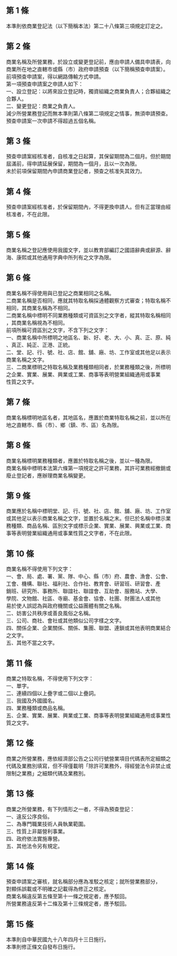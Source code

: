 第 1 條
-------
本準則依商業登記法（以下簡稱本法）第二十八條第三項規定訂定之。

第 2 條
-------
商業名稱及所營業務，於設立或變更登記前，應由申請人備具申請表，向  
商業所在地之直轄市或縣（市）政府申請預查（以下簡稱預查申請案）。  
前項預查申請案，得以網路傳輸方式申請。  
第一項預查申請案之申請人如下：  
一、設立登記：以將來設立登記時，獨資組織之商業負責人；合夥組織之  
    合夥人。  
二、變更登記：商業之負責人。  
減少所營業務登記而無本準則第八條第二項規定之情事，無須申請預查。  
預查申請案一次申請不得超過五個名稱。

第 3 條
-------
預查申請案經核准者，自核准之日起算，其保留期間為二個月。但於期間  
屆滿前，得申請延展保留，期間為一個月，且以一次為限。  
未於前項保留期間內申請商業登記者，預查之核准失其效力。

第 4 條
-------
預查申請案經核准者，於保留期間內，不得更換申請人。但有正當理由經  
核准者，不在此限。

第 5 條
-------
商業名稱之登記應使用我國文字，並以教育部編訂之國語辭典或辭源、辭  
海、康熙或其他通用字典中所列有之文字為限。

第 6 條
-------
商業名稱不得使用與已登記之商業相同之名稱。  
二商業名稱是否相同，應就其特取名稱採通體觀察方式審查；特取名稱不  
相同，其商業名稱為不相同。  
二商業名稱中標明不同業務種類或可資區別之文字者，縱其特取名稱相同  
，其商業名稱視為不相同。  
前項所稱可資區別之文字，不含下列之文字：  
一、商業名稱中所標明之地區名、新、好、老、大、小、真、正、原、純  
    、真正、純正、正港、正統。  
二、堂、記、行、號、社、店、館、舖、廠、坊、工作室或其他足以表示  
    商業名稱之文字。  
三、二商業標明之特取名稱及業務種類相同者，於業務種類之後，所標明  
    之企業、實業、展業、興業或工業、商事等表明營業組織通用或事業  
    性質之文字。

第 7 條
-------
商業名稱標明地區名者，其地區名，應置於商業特取名稱之前，並以所在  
地之直轄市、縣（市）、鄉（鎮、市、區）名為限。

第 8 條
-------
商業名稱標明業務種類者，應置於特取名稱之後，並以一種為限。  
商業名稱中標明本法第六條第一項規定之許可業務，其許可業務經撤銷或  
廢止登記者，應辦理商業名稱變更。

第 9 條
-------
商業應於名稱中標明堂、記、行、號、社、店、館、舖、廠、坊、工作室  
或其他足以表示商業名稱之文字，並置於名稱之末。但已於名稱中標示業  
務種類、商品名稱、區別文字或標示企業、實業、展業、興業或工業、商  
事等表明營業組織通用或事業性質之文字者，不在此限。

第 10 條
--------
商業名稱不得使用下列文字：  
一、會、局、處、署、黨、隊、中心、縣（市）府、農會、漁會、公會、  
    工會、機構、聯社、福利社、合作社、教育會、研習班、研習會、產  
    銷班、研究所、事務所、聯誼社、聯誼會、互助會、服務站、大學、  
    學院、文物館、社區、寺廟、基金會、協會、社團、財團法人或其他  
    易於使人誤認為與政府機關或公益團體有關之名稱。  
二、妨害公共秩序或善良風俗之名稱。  
三、公司、商社、會社或其他類似公司字樣之文字。  
四、關係企業、企業關係、關係、集團、聯盟、連鎖或其他表明商業結合  
    之文字。  
五、其他不當之文字。

第 11 條
--------
商業之特取名稱，不得使用下列文字：  
一、單字。  
二、連續四個以上疊字或二個以上疊詞。  
三、我國及外國國名。  
四、業務種類或商品名稱。  
五、企業、實業、展業、興業或工業、商事等表明營業組織通用或事業性  
    質之文字。

第 12 條
--------
商業之所營業務，應依經濟部公告之公司行號營業項目代碼表所定細類之  
代碼及業務別填寫，但不得僅載明「除許可業務外，得經營法令非禁止或  
限制之業務」之細類代碼及業務別。

第 13 條
--------
商業之所營業務，有下列情形之一者，不得為預查登記：  
一、違反公序良俗。  
二、為專門職業技術人員執業範圍。  
三、性質上非屬營利事業。  
四、政府依法實施專營。  
五、其他法令另有規定。

第 14 條
--------
預查申請案之審核，就名稱部分應為准駁之核定；就所營業務部分，  
對顯係誤載或不明確之記載得為修正之核定。  
商業名稱違反第五條至第十一條之規定者，應予駁回。  
所營業務違反第十二條及第十三條規定者，應予駁回。

第 15 條
--------
本準則自中華民國九十八年四月十三日施行。  
本準則修正條文自發布日施行。

